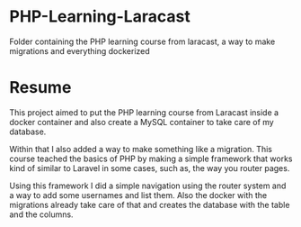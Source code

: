 # PHP-Learning-Laracast
Folder containing the PHP learning course from laracast, a way to make migrations and everything dockerized

# Resume

This project aimed to put the PHP learning course from Laracast inside a docker container and also create a MySQL container to take care of my database.

Within that I also added a way to make something like a migration. This course teached the basics of PHP by making a simple framework that works
kind of similar to Laravel in some cases, such as, the way you router pages. 

Using this framework I did a simple navigation using the router system and a way to add some usernames and list them. Also the docker with the migrations already
take care of that and creates the database with the table and the columns.
